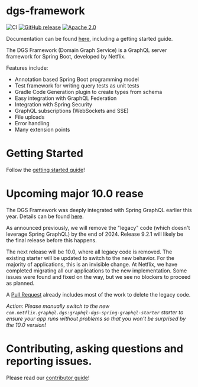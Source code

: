 # dgs-framework

![CI](https://github.com/Netflix/dgs-framework/workflows/CI/badge.svg?branch=master)
[![GitHub release](https://img.shields.io/github/v/release/Netflix/dgs-framework.svg)](https://GitHub.com/Netflix/dgs-framework/releases)
[![Apache 2.0](https://img.shields.io/github/license/nebula-plugins/gradle-netflixoss-project-plugin.svg)](http://www.apache.org/licenses/LICENSE-2.0)

Documentation can be found [here](https://netflix.github.io/dgs), including a getting started guide.

The DGS Framework (Domain Graph Service) is a GraphQL server framework for Spring Boot, developed by Netflix.

Features include:

* Annotation based Spring Boot programming model
* Test framework for writing query tests as unit tests
* Gradle Code Generation plugin to create types from schema
* Easy integration with GraphQL Federation
* Integration with Spring Security
* GraphQL subscriptions (WebSockets and SSE)
* File uploads
* Error handling
* Many extension points

# Getting Started

Follow the [getting started guide](https://netflix.github.io/dgs/getting-started/)!

# Upcoming major 10.0 rease
The DGS Framework was deeply integrated with Spring GraphQL earlier this year. 
Details can be found [here](https://netflix.github.io/dgs/spring-graphql-integration).

As announced previously, we will remove the "legacy" code (which doesn't leverage Spring GraphQL) by the end of 2024.
Release 9.2.1 will likely be the final release before this happens.

The next release will be 10.0, where all legacy code is removed.
The existing starter will be updated to switch to the new behavior.
For the majority of applications, this is an invisible change.
At Netflix, we have completed migrating all our applications to the new implementation.
Some issues were found and fixed on the way, but we see no blockers to proceed as planned.

A [Pull Request](https://github.com/Netflix/dgs-framework/pull/1995) already includes most of the work to delete the legacy code.

*Action: Please manually switch to the new `com.netflix.graphql.dgs:graphql-dgs-spring-graphql-starter` starter to ensure your app runs without problems so that you won't be surprised by the 10.0 version!*


# Contributing, asking questions and reporting issues.

Please read our [contributor guide](CONTRIBUTING.md)!
